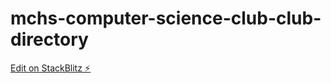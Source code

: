 # mchs-computer-science-club-club-directory

[Edit on StackBlitz ⚡️](https://stackblitz.com/edit/web-platform-hky9gq)